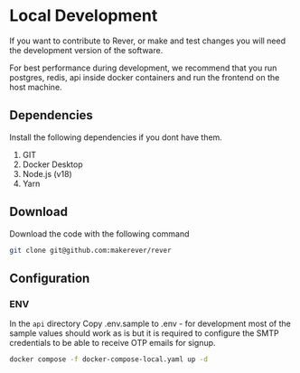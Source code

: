 # Local Development

If you want to contribute to Rever, or make and test changes you will need the development version of the software.

For best performance during development, we recommend that you run postgres, redis, api inside docker containers and run the frontend on the host machine.

## Dependencies

Install the following dependencies if you dont have them.

1. GIT
2. Docker Desktop
3. Node.js (v18)
4. Yarn

## Download

Download the code with the following command

```sh
git clone git@github.com:makerever/rever
```

## Configuration

### ENV

In the `api` directory Copy .env.sample to .env - for development most of the sample values should work as is but it is required to configure the SMTP credentials
to be able to receive OTP emails for signup.

```bash
docker compose -f docker-compose-local.yaml up -d
```
